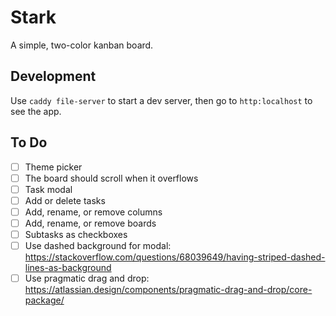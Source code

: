 # Stark

A simple, two-color kanban board.

## Development

Use `caddy file-server` to start a dev server, then go to `http:localhost` to see the app.

## To Do

- [ ] Theme picker
- [ ] The board should scroll when it overflows
- [ ] Task modal
- [ ] Add or delete tasks
- [ ] Add, rename, or remove columns
- [ ] Add, rename, or remove boards
- [ ] Subtasks as checkboxes
- [ ] Use dashed background for modal: https://stackoverflow.com/questions/68039649/having-striped-dashed-lines-as-background
- [ ] Use pragmatic drag and drop: https://atlassian.design/components/pragmatic-drag-and-drop/core-package/